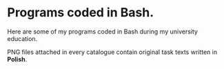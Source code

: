 # Programs coded in Bash.

Here are some of my programs coded in Bash during my university education.

PNG files attached in every catalogue contain original task texts written in **Polish**.
